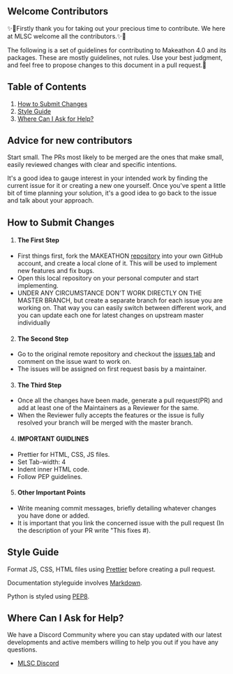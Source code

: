 ## Welcome Contributors

✨🎉Firstly thank you for taking out your precious time to contribute.
We here at MLSC welcome all the contributors.✨🎉

The following is a set of guidelines for contributing to Makeathon 4.0 and its packages. These are mostly guidelines, not rules. Use your best judgment, and feel free to propose changes to this document in a pull request.🤝

## Table of Contents

1. [How to Submit Changes](#how-to-submit-changes)
2. [Style Guide](#style-guide)
3. [Where Can I Ask for Help?](#where-can-i-ask-for-help)


## Advice for new contributors

Start small. The PRs most likely to be merged are the ones that make small, easily reviewed changes with clear and specific intentions.

It's a good idea to gauge interest in your intended work by finding the current issue for it or creating a new one yourself. Once you've spent a little bit of time planning your solution, it's a good idea to go back to the issue and talk about your approach.

## How to Submit Changes

1. #### The First Step

- First things first, fork the MAKEATHON [repository](https://github.com/MicrosoftStudentChapter/Makeathon-4.0) into your own GitHub account, and create a local clone of it. This will be used to implement new features and fix bugs.
- Open this local repository on your personal computer and start implementing.
- UNDER ANY CIRCUMSTANCE DON'T WORK DIRECTLY ON THE MASTER BRANCH, but create a separate branch for each issue you are working on. That way you can easily switch between different work, and you can update each one for latest changes on upstream master individually

2. #### The Second Step

- Go to the original remote repository and checkout the [issues tab](https://github.com/MicrosoftStudentChapter/Makeathon-4.0/issues) and comment on the issue want to work on.
- The issues will be assigned on first request basis by a maintainer.

3. #### The Third Step

- Once all the changes have been made, generate a pull request(PR) and add at least one of the Maintainers as a Reviewer for the same.
- When the Reviewer fully accepts the features or the issue is fully resolved your branch will be merged with the master branch.

4. #### IMPORTANT GUIDLINES

- Prettier for HTML, CSS, JS files.
- Set Tab-width: 4
- Indent inner HTML code.
- Follow PEP guidelines.

5. #### Other Important Points

- Write meaning commit messages, briefly detailing whatever changes you have done or added.
- It is important that you link the concerned issue with the pull request (In the description of your PR write "This fixes #).

## Style Guide

Format JS, CSS, HTML files using [Prettier](https://prettier.io) before creating a pull request.

Documentation styleguide involves [Markdown](https://daringfireball.net/projects/markdown/).

Python is styled using [PEP8](https://www.python.org/dev/peps/pep-0008/).

## Where Can I Ask for Help?

We have a Discord Community where you can stay updated with our latest developments and active members willing to help you out if you have any questions.

- [MLSC Discord](https://discord.gg/CpAPtDC)

